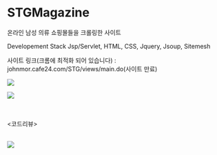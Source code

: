 # STGMagazine
온라인 남성 의류 쇼핑몰들을 크롤링한 사이트

Developement Stack
Jsp/Servlet, HTML, CSS, Jquery, Jsoup, Sitemesh

사이트 링크(크롬에 최적화 되어 있습니다) : johnmor.cafe24.com/STG/views/main.do(사이트 만료)

<img src='http://drive.google.com/uc?export=view&id=1uS2Lc6opIr_X7ZQ8X_BOS1bqhu6tQaz5' /><br>

<img src='http://drive.google.com/uc?export=view&id=1w9avbW1Woyg5FQsUraakp-A2OUbcMNq_' /><br><br><br>

<코드리뷰><br><br>


<img src='http://drive.google.com/uc?export=view&id=1PiX5xKQZ6yIRvoS-pDdoUtb4IKtdLKH6' /><br>

